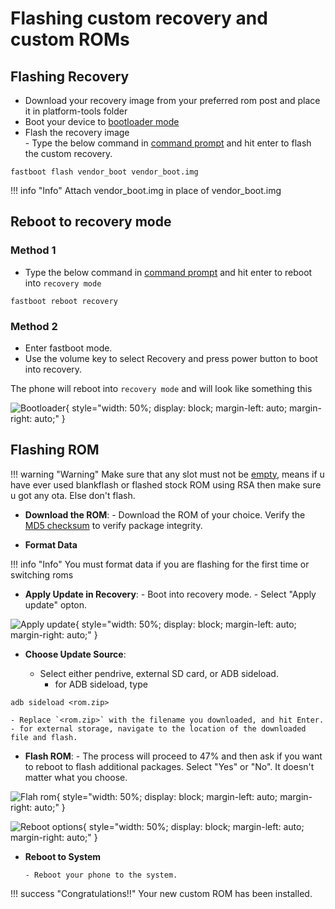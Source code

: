 # Flashing custom recovery and custom ROMs

## Flashing Recovery  

- Download your recovery image from your preferred rom post and place it in platform-tools folder
- Boot your device to [bootloader mode](bl_unlock.md#3booting-to-booloader-mode)
- Flash the recovery image  
      - Type the below command in [command prompt](bl_unlock.md#step-2-setup-platform-tools) and hit enter to flash the custom recovery.

```
fastboot flash vendor_boot vendor_boot.img

```

!!! info "Info"
    Attach vendor_boot.img in place of vendor_boot.img

## Reboot to recovery mode

### Method 1

- Type the below command in [command prompt](bl_unlock.md#step-2-setup-platform-tools) and hit enter to reboot into `recovery mode`

```
fastboot reboot recovery 
```

### Method 2

- Enter fastboot mode.
- Use the volume key to select Recovery and press power button to boot into recovery.

The phone will reboot into `recovery mode` and will look like something this

![Bootloader](assets/mobile_screenshots/recovery.png.png){ style="width: 50%; display: block; margin-left: auto; margin-right: auto;" }

## Flashing ROM

!!! warning "Warning"
     Make sure that any slot must not be [empty](fix_emptysl.md#check-if-you-have-an-empty-slot), means if u have ever used blankflash or flashed stock ROM using RSA then make sure u got any ota. Else don't flash.

- **Download the ROM**:
      - Download the ROM of your choice. Verify the [MD5 checksum](https://www.geeksforgeeks.org/md5sum-linux-command/) to verify package integrity.

- **Format Data**

!!! info "Info"
    You must format data if you are flashing for the first time or switching roms

- **Apply Update in Recovery**:
      - Boot into recovery mode.
      - Select "Apply update" opton.

![Apply update](assets/mobile_screenshots/apply_update.png.png){ style="width: 50%; display: block; margin-left: auto; margin-right: auto;" }

- **Choose Update Source**:

  - Select either pendrive, external SD card, or ADB sideload.
    - for ADB sideload, type 
```
adb sideload <rom.zip>
```
    - Replace `<rom.zip>` with the filename you downloaded, and hit Enter.
    - for external storage, navigate to the location of the downloaded file and flash.

- **Flash ROM**:
      - The process will proceed to 47% and then ask if you want to reboot to flash additional packages. Select "Yes" or "No". It doesn't matter what you choose.

![Flah rom](assets/mobile_screenshots/Flash.png.png){ style="width: 50%; display: block; margin-left: auto; margin-right: auto;" }

![Reboot options](assets/mobile_screenshots/Reboot_yes_or_no.jpg.png){ style="width: 50%; display: block; margin-left: auto; margin-right: auto;" }

- **Reboot to System**  

      - Reboot your phone to the system.

!!! success "Congratulations!!"
    Your new custom ROM has been installed.
